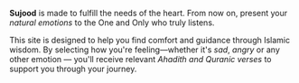 **Sujood** is made to fulfill the needs of the heart. From now on, present your *natural emotions* to the One and Only who truly listens.

This site is designed to help you find comfort and guidance through Islamic wisdom. By selecting how you're feeling—whether it's *sad*, *angry* or any other emotion — you'll receive relevant *Ahadith and Quranic verses* to support you through your journey.
